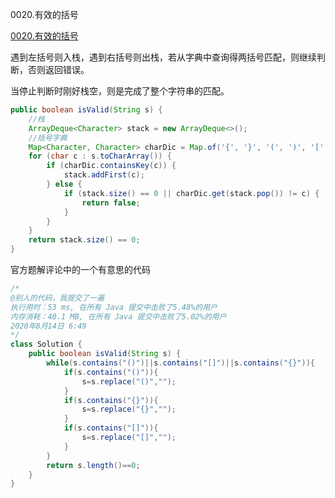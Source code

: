 0020.有效的括号

[0020.有效的括号
](https://leetcode-cn.com/problems/valid-parentheses/)

遇到左括号则入栈，遇到右括号则出栈，若从字典中查询得两括号匹配，则继续判断，否则返回错误。

当停止判断时刚好栈空，则是完成了整个字符串的匹配。



```java
public boolean isValid(String s) {
    //栈
    ArrayDeque<Character> stack = new ArrayDeque<>();
    //括号字典
    Map<Character, Character> charDic = Map.of('{', '}', '(', ')', '[', ']');
    for (char c : s.toCharArray()) {
        if (charDic.containsKey(c)) {
            stack.addFirst(c);
        } else {
            if (stack.size() == 0 || charDic.get(stack.pop()) != c) {
                return false;
            }
        }
    }
    return stack.size() == 0;
}
```



官方题解评论中的一个有意思的代码

```java
/*
@别人的代码，我提交了一遍
执行用时：53 ms, 在所有 Java 提交中击败了5.48%的用户
内存消耗：40.1 MB, 在所有 Java 提交中击败了5.02%的用户
2020年8月14日 6:49
*/
class Solution {
    public boolean isValid(String s) {
        while(s.contains("()")||s.contains("[]")||s.contains("{}")){
            if(s.contains("()")){
                s=s.replace("()","");
            }
            if(s.contains("{}")){
                s=s.replace("{}","");
            }
            if(s.contains("[]")){
                s=s.replace("[]","");
            }
        }
        return s.length()==0;
    }
}
```

